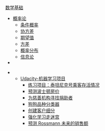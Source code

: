 [数学基础](opencv/README.md)

- [概率论](udacity/README.md)
  * [条件概率](udacity/titanic_survival_exploration/titanic_udacity.ipynb)
  * [协方差](udacity/boston_housing/boston_housing.md)
  * [期望值](udacity/finding_donors/)
  * [方差](udacity/dog_app/dog_app.ipynb)
  * [概率分布](udacity/creating_customer_segments/customer_segments-zh.ipynb)
  * [信息论](udacity/robot_maze/robot_maze.ipynb)
- 

* - [Udacity-机器学习项目](udacity/README.md)
    * [练习项目：泰坦尼克号乘客存活情况](udacity/titanic_survival_exploration/titanic_udacity.ipynb)
    * [预测波士顿房价](udacity/boston_housing/boston_housing.md)
    * [为慈善机构寻找捐助者](udacity/finding_donors/)
    * [狗狗品种分类器](udacity/dog_app/dog_app.ipynb)
    * [创建客户细分](udacity/creating_customer_segments/customer_segments-zh.ipynb)
    * [强化学习走迷宫](udacity/robot_maze/robot_maze.ipynb)
    * [预测 Rossmann 未来的销售额](udacity/Rossmann_Store_Sales/Rossmann_xgb.ipynb)
